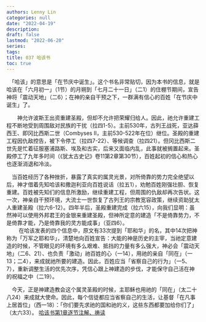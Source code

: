 ```yaml
---
authors: Lenny Lin
categories: null
date: "2022-04-19"
description: 
draft: false
lastmod: "2022-06-20"
series:
tags: 
title: 037 哈该书
toc: true
---
```


　「哈该」的意思是「在节庆中诞生」。这个书名非常贴切，因为本书的信息，就是哈该在「六月初一」（1节）的月朔到「七月二十一日」（二1）的住棚节期间，宣告神将「震动天地」（二6）；在神的亲自干预之下，一群满有信心的百姓「在节庆中诞生」了。  

　　神允许波斯王出资重建圣殿，但却不允许把荣耀归给人。因此，祂允许重建工程不断地受到周围敌对民族的干扰（拉四1-5）。主前530年，古列王战死，亚达薛西王、即冈比西斯二世（Combyses II，主前530-522年在位）继位。圣殿的重建工程因仇敌控告，被下令停工（拉四7-22）、等候调查（拉四21）。但冈比西斯二世先是忙着征服塞浦路斯、埃及和古实，后来又面临内乱，此事就被搁置起来。圣殿停工了九年多时间（《犹太古史记》卷11第2章第30节），百姓起初的信心和热心也逐渐消退和冷淡。

　当百姓经历了各种挫折，暴露了真实的属灵光景，对所倚靠的势力完全绝望以后，神才借着先知哈该和撒迦利亚向百姓说话（拉五1），劝勉百姓刚强壮胆、恢复重建。百姓被先知们的信息所激励，继续重建工程，但周围的仇敌却再次告状。这一次，神亲自干预环境，大流士一世恢复了古列王的宗教宽容政策，继续资助犹太人重建圣殿（拉六6-12）。四年半后，圣殿重建完成（拉六15），向我们显明：虽然神可以使用外邦君王的金银来重建圣殿，但神所定意的建造「不是倚靠势力，不是倚靠才能，乃是倚靠我的灵方能成事」（亚四6）。  
　
　在哈该发表的四个信息中，原文有33次提到「耶和华」的名，其中14次把神称为「万军之耶和华」，清楚地向百姓宣告：大能的神是历史的主宰，当祂定意建造的时候，不管眼见的环境有多么艰难、抵挡的力量有多么强大，神必会「震动天地」（二6、21）、也负责「激动」祂百姓的心（一14），用祂的亲自「同在」（一13；二4），来成就祂所要的建造。因此，百姓应当「省察自己的行为」（一5、7），重新调整生活的优先次序，凭信心跟上神建造的步伐，才能保守自己活在神的祝福之中（二19）。

　今天，正是神建造教会这个属灵圣殿的时候，主耶稣也用祂的「同在」（太二十八24）来成就大使命。因此，每个信徒都应当省察自己的生活，让基督「在凡事上居首位」（西一18）：「你们要先求祂的国和祂的义，这些东西都要加给你们了」（太六33）。
  [哈该书第1章逐节注解、祷读](https://cmcbiblereading.com/2016/10/23/%e5%93%88%e8%af%a5%e4%b9%a6%e7%ac%ac1%e7%ab%a0%e9%80%90%e8%8a%82%e6%b3%a8%e8%a7%a3%e3%80%81%e7%a5%b7%e8%af%bb/)
